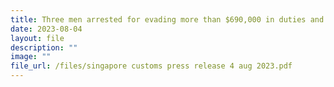 ```yaml
---
title: Three men arrested for evading more than $690,000 in duties and taxes
date: 2023-08-04
layout: file
description: ""
image: ""
file_url: /files/singapore customs press release 4 aug 2023.pdf
---
```

